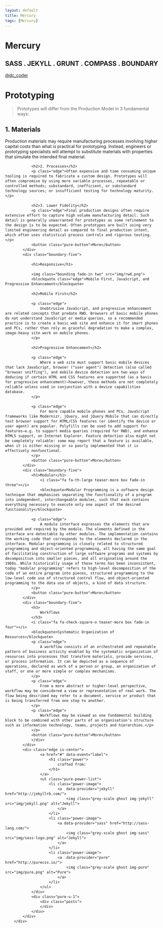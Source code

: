 ```yaml
---
layout: default
title: Mercury
tags: [Mercury]
---
```

<div class="splash-container splash-combo-respond">
    <div class="splash">
        <h1 class="splash-head fade-in page-hero">Mercury</h1>
        <h2 class="splash-subhead fade-in">
            SASS . JEKYLL . GRUNT . COMPASS . BOUNDARY
        </h2>
        <p>
            <a href="https://twitter.com/dc_coder" class="pure-button pure-button-primary" title="Follow Me on Twitter!">
                @dc_coder
                <i class="fa fa-twitter"></i>
            </a>
        </p>
    </div>
</div>
<div class="boundary is-center">
    <div class="content-wrapper">
        <div>
            <div class="boundary-five">
                <h1>
                    Prototyping
                </h1>
                <!-- <img class="bounding fade-in one" src="img/prototype.jpg"> -->
                <blockquote class="edge">
                    Prototypes will differ from the Production Model in 3 fundamental ways:
                </blockquote>
                <h2>1. Materials</h2> 
                <p class="edge">Production materials may require manufacturing processes involving higher capital costs than what is practical for prototyping. Instead, engineers or prototyping specialists will attempt to substitute materials with properties that simulate the intended final material.</p>

                <h2>2. Processes</h2> 
                <p class="edge">Often expensive and time consuming unique tooling is required to fabricate a custom design. Prototypes will often compromise by using more variable processes, repeatable or controlled methods; substandard, inefficient, or substandard technology sources; or insufficient testing for technology maturity.</p>                  

                <h2>3. Lower Fidelity</h2> 
                <p class="edge">Final production designs often require extensive effort to capture high volume manufacturing detail. Such detail is generally unwarranted for prototypes as some refinement to the design is to be expected. Often prototypes are built using very limited engineering detail as compared to final production intent, which often uses statistical process controls and rigorous testing.</p>
                <button class="pure-button">More</button>
            </div>
            <div class="boundary-five">

                <h1>Responsive</h1>

                <img class="bounding fade-in two" src="img/rwd.png">
                <blockquote class="edge">Mobile First, JavaScript, and Progressive Enhancement</blockquote>
                
                <h2>Mobile First</h2> 

                <p class="edge">
                    Unobtrusive JavaScript, and progressive enhancement are related concepts that predate RWD. Browsers of basic mobile phones do not understand JavaScript or media queries, so a recommended practice is to create a basic web site and enhance it for smart phones and PCs, rather than rely on graceful degradation to make a complex, image-heavy site work on mobile phones.
                </p>

                <h2>Progressive Enhancement</h2>

                <p class="edge">
                    Where a web site must support basic mobile devices that lack JavaScript, browser ("user agent") detection (also called "browser sniffing"), and mobile device detection are two ways of deducing if certain HTML and CSS features are supported (as a basis for progressive enhancement)—however, these methods are not completely reliable unless used in conjunction with a device capabilities database.
                </p>

                <p class="edge">
                    For more capable mobile phones and PCs, JavaScript frameworks like Modernizr, jQuery, and jQuery Mobile that can directly test browser support for HTML/CSS features (or identify the device or user agent) are popular. Polyfills can be used to add support for features—e.g. to support media queries (required for RWD), and enhance HTML5 support, on Internet Explorer. Feature detection also might not be completely reliable: some may report that a feature is available, when it is either missing or so poorly implemented that it is effectively nonfunctional.
                </p>
                <button class="pure-button">More</button>
            </div>
            <div class="boundary-five">
                <h1>Modular</h1>
                    <i class="fa fa-th-large teaser-more box fade-in three"></i>
                    <blockquote>Modular Programming is a software design technique that emphasizes separating the functionality of a program into independent, interchangeable modules, such that each contains everything necessary to execute only one aspect of the desired functionality</blockquote>

                <p class="edge">
                    A module interface expresses the elements that are provided and required by the module. The elements defined in the interface are detectable by other modules. The implementation contains the working code that corresponds to the elements declared in the interface. Modular programming is closely related to structured programming and object-oriented programming, all having the same goal of facilitating construction of large software programs and systems by decomposition into smaller pieces, and all originating around the 1960s. While historically usage of these terms has been inconsistent, today "modular programming" refers to high-level decomposition of the code of an entire program into pieces, structured programming to the low-level code use of structured control flow, and object-oriented programming to the data use of objects, a kind of data structure.
                </p>
                <button class="pure-button">More</button>
            </div>
            <div class="boundary-five">
                <h3>
                    Workflows
                </h3>
                <i class="fa fa-check-square-o teaser-more box fade-in four"></i>
                <blockquote>Systematic Organization of Resources</blockquote>
                <p class="edge">
                    A workflow consists of an orchestrated and repeatable pattern of business activity enabled by the systematic organization of resources into processes that transform materials, provide services, or process information. It can be depicted as a sequence of operations, declared as work of a person or group, an organization of staff, or one or more simple or complex mechanisms.
                </p>
                <p class="edge">
                    From a more abstract or higher-level perspective, workflow may be considered a view or representation of real work. The flow being described may refer to a document, service or product that is being transferred from one step to another.
                </p>
                <p class="edge">
                    Workflows may be viewed as one fundamental building block to be combined with other parts of an organisation's structure such as information technology, teams, projects and hierarchies.</p>
                </p>
                <button class="pure-button">More</button>
                </div>
            </div>
            <div class="edge is-center">
                    <a href="#" data-event="label">
                        <h1 class="power">
                            crafted from:
                        </h1>
                    </a>
                    <ul class="pure-power-list">
                        <li class="power-image">
                            <a  data-provider="jekyll" href="http://jekyllrb.com/">
                                <img class="grey-scale ghost img-jekyll" src="img/jekyll.png" alt="Jekyll">
                            </a>
                        </li>
                        <li class="power-image">
                            <a data-provider="sass" href="http://sass-lang.com/">
                                <img class="grey-scale ghost img-sass" src="img/sass-logo.png" alt="Jekyll">
                            </a>
                        </li>
                        <li class="power-image">
                            <a  data-provider="pure" href="http://purecss.io/">
                                <img class="grey-scale ghost img-pure" src="img/pure.png" alt="Pure">
                            </a>
                        </li>
                    </ul>
                </div>
                <div class="pure-u-1">
                    <div class="posts">
                    </div>
                </div>
            </div>
        </div>
